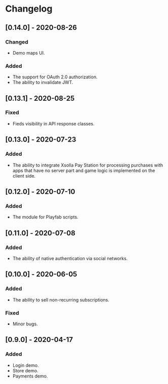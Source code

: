 # Changelog

## [0.14.0] - 2020-08-26

### Changed

- Demo maps UI.

### Added

- The support for OAuth 2.0 authorization.
- The ability to invalidate JWT.


## [0.13.1] - 2020-08-25

### Fixed

- Fieds visibility in API response classes.


## [0.13.0] - 2020-07-23

### Added

- The ability to integrate Xsolla Pay Station for processing purchases with apps that have no server part and game logic is implemented on the client side.


## [0.12.0] - 2020-07-10

### Added

- The module for Playfab scripts.


## [0.11.0] - 2020-07-08

### Added

- The ability of native authentication via social networks.


## [0.10.0] - 2020-06-05

### Added

- The ability to sell non-recurring subscriptions.

### Fixed

- Minor bugs.


## [0.9.0] - 2020-04-17

### Added

- Login demo.
- Store demo.
- Payments demo.
